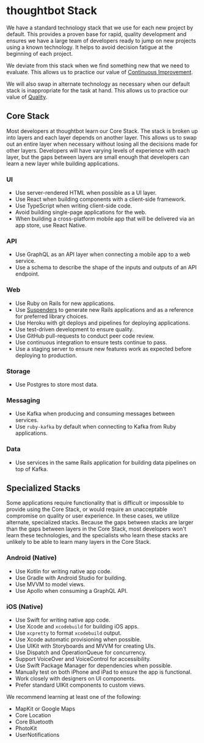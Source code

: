 # thoughtbot Stack

We have a standard technology stack that we use for each new project by default.
This provides a proven base for rapid, quality development and ensures we have a
large team of developers ready to jump on new projects using a known technology.
It helps to avoid decision fatigue at the beginning of each project.

We deviate from this stack when we find something new that we need to evaluate.
This allows us to practice our value of [Continuous Improvement].

We will also swap in alternate technology as necessary when our default stack is
inappropriate for the task at hand. This allows us to practice our value of
[Quality].

[continuous improvement]: https://thoughtbot.com/purpose#continuous-improvement
[quality]: https://thoughtbot.com/purpose#quality

## Core Stack

Most developers at thoughtbot learn our Core Stack. The stack is broken up into
layers and each layer depends on another layer. This allows us to swap out an
entire layer when necessary without losing all the decisions made for other
layers. Developers will have varying levels of experience with each layer, but
the gaps between layers are small enough that developers can learn a new layer
while building applications.

### UI

- Use server-rendered HTML when possible as a UI layer.
- Use React when building components with a client-side framework.
- Use TypeScript when writing client-side code.
- Avoid building single-page applications for the web.
- When building a cross-platform mobile app that will be delivered via an app
  store, use React Native.

### API

- Use GraphQL as an API layer when connecting a mobile app to a web service.
- Use a schema to describe the shape of the inputs and outputs of an API endpoint.

### Web

- Use Ruby on Rails for new applications.
- Use [Suspenders] to generate new Rails applications and as a reference for
  preferred library choices.
- Use Heroku with git deploys and pipelines for deploying applications.
- Use test-driven development to ensure quality.
- Use GitHub pull-requests to conduct peer code review.
- Use continuous integration to ensure tests continue to pass.
- Use a staging server to ensure new features work as expected before deploying
  to production.

[suspenders]: https://github.com/thoughtbot/suspenders

### Storage

- Use Postgres to store most data.

### Messaging

- Use Kafka when producing and consuming messages between services.
- Use `ruby-kafka` by default when connecting to Kafka from Ruby applications.

### Data

- Use services in the same Rails application for building data pipelines on top
  of Kafka.

## Specialized Stacks

Some applications require functionality that is difficult or impossible to
provide using the Core Stack, or would require an unacceptable compromise on
quality or user experience. In these cases, we utilize alternate, specialized
stacks. Because the gaps between stacks are larger than the gaps between layers
in the Core Stack, most developers won't learn these technologies, and the
specialists who learn these stacks are unlikely to be able to learn many layers
in the Core Stack.

### Android (Native)

- Use Kotlin for writing native app code.
- Use Gradle with Android Studio for building.
- Use MVVM to model views.
- Use Apollo when consuming a GraphQL API.

### iOS (Native)

- Use Swift for writing native app code.
- Use Xcode and `xcodebuild` for building iOS apps.
- Use `xcpretty` to format `xcodebuild` output.
- Use Xcode automatic provisioning when possible.
- Use UIKit with Storyboards and MVVM for creating UIs.
- Use Dispatch and OperationQueue for concurrency.
- Support VoiceOver and VoiceControl for accessibility.
- Use Swift Package Manager for dependencies when possible.
- Manually test on both iPhone and iPad to ensure the app is functional.
- Work closely with designers on UI components.
- Prefer standard UIKit components to custom views.

We recommend learning at least one of the following:

- MapKit or Google Maps
- Core Location
- Core Bluetooth
- PhotoKit
- UserNotifications
